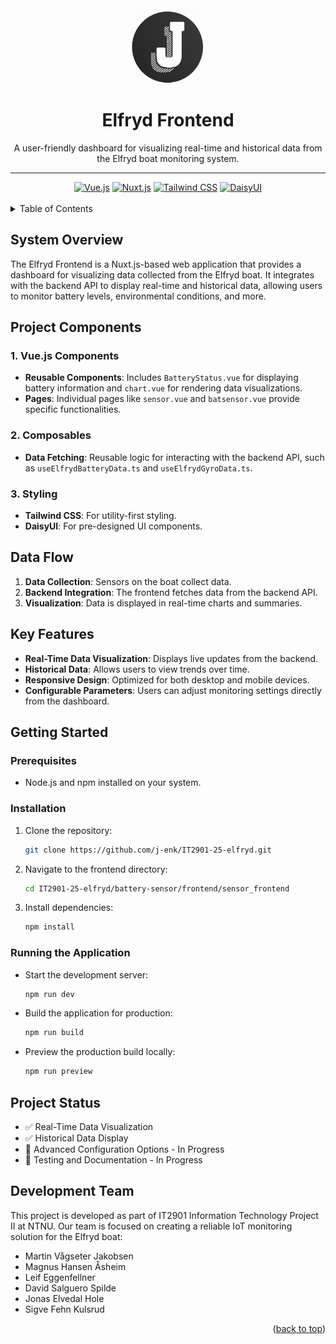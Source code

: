 <div id="top"></div>

<div align="center">
  <a href="https://www.kystlaget-trh.no/">
    <img src="../docs/images/j-enk.png" alt="Logo" width="120" height="120">
  </a>

  <br />
  <h1 align="center">Elfryd Frontend</h1>

  <p align="center">
    A user-friendly dashboard for visualizing real-time and historical data from the Elfryd boat monitoring system.
  </p>
</div>

<hr />

<div align="center">
  <a href="https://vuejs.org/"><img src="https://tinyurl.com/22c28lf3" alt="Vue.js"></a>
  <a href="https://nuxtjs.org/"><img src="https://tinyurl.com/25w36sc9" alt="Nuxt.js"></a>
  <a href="https://tailwindcss.com/"><img src="https://tinyurl.com/bdbdssd4" alt="Tailwind CSS"></a>
  <a href="https://daisyui.com/"><img src="https://tinyurl.com/u9f94j75" alt="DaisyUI"></a>
</div>

<br />

<details>
  <summary>Table of Contents</summary>
  <ol>
    <li><a href="#system-overview">System Overview</a></li>
    <li><a href="#project-components">Project Components</a></li>
    <li><a href="#data-flow">Data Flow</a></li>
    <li><a href="#key-features">Key Features</a></li>
    <li><a href="#getting-started">Getting Started</a></li>
    <li><a href="#project-status">Project Status</a></li>
    <li><a href="#development-team">Development Team</a></li>
  </ol>
</details>

## System Overview

The Elfryd Frontend is a Nuxt.js-based web application that provides a dashboard for visualizing data collected from the Elfryd boat. It integrates with the backend API to display real-time and historical data, allowing users to monitor battery levels, environmental conditions, and more.

## Project Components

### 1. Vue.js Components
- **Reusable Components**: Includes `BatteryStatus.vue` for displaying battery information and `chart.vue` for rendering data visualizations.
- **Pages**: Individual pages like `sensor.vue` and `batsensor.vue` provide specific functionalities.

### 2. Composables
- **Data Fetching**: Reusable logic for interacting with the backend API, such as `useElfrydBatteryData.ts` and `useElfrydGyroData.ts`.

### 3. Styling
- **Tailwind CSS**: For utility-first styling.
- **DaisyUI**: For pre-designed UI components.

## Data Flow

1. **Data Collection**: Sensors on the boat collect data.
2. **Backend Integration**: The frontend fetches data from the backend API.
3. **Visualization**: Data is displayed in real-time charts and summaries.

## Key Features

- **Real-Time Data Visualization**: Displays live updates from the backend.
- **Historical Data**: Allows users to view trends over time.
- **Responsive Design**: Optimized for both desktop and mobile devices.
- **Configurable Parameters**: Users can adjust monitoring settings directly from the dashboard.

## Getting Started

### Prerequisites

- Node.js and npm installed on your system.

### Installation

1. Clone the repository:
   ```sh
   git clone https://github.com/j-enk/IT2901-25-elfryd.git
   ```
2. Navigate to the frontend directory:
   ```sh
   cd IT2901-25-elfryd/battery-sensor/frontend/sensor_frontend
   ```
3. Install dependencies:
   ```sh
   npm install
   ```

### Running the Application

- Start the development server:
  ```sh
  npm run dev
  ```
- Build the application for production:
  ```sh
  npm run build
  ```
- Preview the production build locally:
  ```sh
  npm run preview
  ```

## Project Status

- ✅ Real-Time Data Visualization
- ✅ Historical Data Display
- 🔄 Advanced Configuration Options - In Progress
- 🔄 Testing and Documentation - In Progress

## Development Team

This project is developed as part of IT2901 Information Technology Project II at NTNU. Our team is focused on creating a reliable IoT monitoring solution for the Elfryd boat:

- Martin Vågseter Jakobsen 
- Magnus Hansen Åsheim
- Leif Eggenfellner
- David Salguero Spilde
- Jonas Elvedal Hole
- Sigve Fehn Kulsrud

<p align="right">(<a href="#top">back to top</a>)</p>
